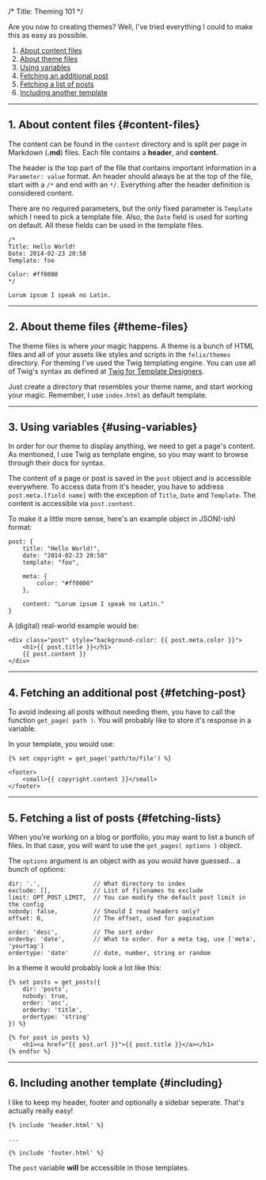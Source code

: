 /*
Title: Theming 101
*/

Are you now to creating themes? Well, I've tried everything I could to make this as easy as possible.

1. [About content files](#content-files)
2. [About theme files](#theme-files)
3. [Using variables](#using-variables)
4. [Fetching an additional post](#fetching-post)
5. [Fetching a list of posts](#fetching-lists)
6. [Including another template](#including)

---

## 1. About content files {#content-files}
The content can be found in the `content` directory and is split per page in Markdown (**.md**) files. Each file contains a **header**, and **content**.

The header is the top part of the file that contains important information in a `Parameter: value` format. An header should always be at the top of the file, start with a `/*` and end with an `*/`. Everything after the header definition is considered content.

There are no required parameters, but the only fixed parameter is `Template` which I need to pick a template file. Also, the `Date` field is used for sorting on default. All these fields can be used in the template files.

    /*
    Title: Hello World!
    Date: 2014-02-23 20:58
    Template: foo

    Color: #ff0000
    */

    Lorum ipsum I speak no Latin.

---

## 2. About theme files {#theme-files}

The theme files is where *your* magic happens. A theme is a bunch of HTML files and all of your assets like styles and scripts in the `felix/themes` directory. For theming I've used the Twig templating engine. You can use all of Twig's syntax as defined at [Twig for Template Designers](http://twig.sensiolabs.org/doc/templates.html).

Just create a directory that resembles your theme name, and start working your magic. Remember, I use `index.html` as default template.

---

## 3. Using variables {#using-variables}

In order for our theme to display anything, we need to get a page's content. As mentioned, I use Twig as template engine, so you may want to browse through their docs for syntax.

The content of a page or post is saved in the `post` object and is accessible everywhere. To access data from it's header, you have to address `post.meta.[field name]` with the exception of `Title`, `Date` and `Template`. The content is accessible via `post.content`.

To make it a little more sense, here's an example object in JSON(-ish) format:

	post: {
		title: "Hello World!",
		date: "2014-02-23 20:58"
		template: "foo",

		meta: {
		    color: "#ff0000"
		},

		content: "Lorum ipsum I speak no Latin."
	}

A (digital) real-world example would be:

	<div class="post" style="background-color: {{ post.meta.color }}">
		<h1>{{ post.title }}</h1>
		{{ post.content }}
	</div>

---

## 4. Fetching an additional post {#fetching-post}

To avoid indexing all posts without needing them, you have to call the function `get_page( path )`. You will probably like to store it's response in a variable.

In your template, you would use:

    {% set copyright = get_page('path/to/file') %}

	<footer>
		<small>{{ copyright.content }}</small>
	</footer>

---

## 5. Fetching a list of posts {#fetching-lists}

When you're working on a blog or portfolio, you may want to list a bunch of files. In that case, you will want to use the `get_pages( options )` object.

The `options` argument is an object with as you would have guessed... a bunch of options:

	dir: '.',               // What directory to index
	exclude: [],            // List of filenames to exclude
	limit: OPT_POST_LIMIT,  // You can modify the default post limit in the config
	nobody: false,          // Should I read headers only?
	offset: 0,              // The offset, used for pagination

	order: 'desc',          // The sort order
	orderby: 'date',        // What to order. For a meta tag, use ['meta', 'yourtag']
	ordertype: 'date'       // date, number, string or random

In a theme it would probably look a lot like this:

	{% set posts = get_posts({
		dir: 'posts',
		nobody: true,
		order: 'asc',
		orderby: 'title',
		ordertype: 'string'
	}) %}

	{% for post in posts %}
		<h1><a href="{{ post.url }}">{{ post.title }}</a></h1>
	{% endfor %}

---

## 6. Including another template {#including}

I like to keep my header, footer and optionally a sidebar seperate. That's actually really easy!

	{% include 'header.html' %}

	...

	{% include 'footer.html' %}

The `post` variable **will** be accessible in those templates.
